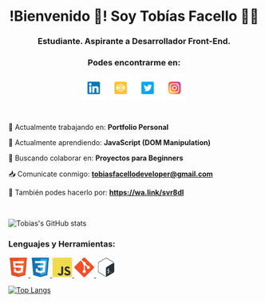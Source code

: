 <!--
**tobiasfacello/tobiasfacello** is a ✨ _special_ ✨ repository because its `README.md` (this file) appears on your GitHub profile.
-->



<h1 align="center">!Bienvenido 👋! Soy Tobías Facello 👨‍💻</h1>
<h3 align="center">Estudiante. Aspirante a Desarrollador Front-End.</h3>
<h3 align="center">Podes encontrarme en:</h3>



<p align="center">
<a href="https://linkedin.com/in/tobiasfacello" target="blank"><img align="center" src="icons/linkedin.svg" alt="tobiasfacello" height="50" width="50" /></a>
<a href="https://codepen.io/tobiasfacello" target="blank"><img align="center" src="icons/codepen.svg" alt="tobiasfacello" height="50" width="50" /></a>
<a href="https://twitter.com/TFacelloDev" target="blank"><img align="center" src="icons/twitter-logo.svg" alt="tobiasfacello" height="50" width="50" /></a>
<a href="https://instagram.com/tobiasfacello" target="blank"><img align="center" src="icons/instagram.svg" alt="tobiasfacello" height="50" width="50" /></a>
</p>

<br>

🔭 Actualmente trabajando en: **Portfolio Personal**

🌱 Actualmente aprendiendo: **JavaScript (DOM Manipulation)**

🤝 Buscando colaborar en: **Proyectos para Beginners**

📥 Comunicate conmigo: **tobiasfacellodeveloper@gmail.com**

📲 También podes hacerlo por: **https://wa.link/svr8dl**

<br>

![Tobias's GitHub stats](https://github-readme-stats.vercel.app/api?username=tobiasfacello&show_icons=true&theme=graywhite)

<h3 align="left">Lenguajes y Herramientas:</h3>
<p align="left"> <a href="https://www.w3.org/html/" target="_blank"> <img src="icons/html5-original.svg" alt="html5" width="40" height="40"/> </a> <a href="https://www.w3schools.com/css/" target="_blank"> <img src="icons/css3-original.svg" alt="css3" width="40" height="40"/> </a> <a href="https://developer.mozilla.org/en-US/docs/Web/JavaScript" target="_blank"> <img src="icons/javascript-original.svg" alt="javascript" width="40" height="40"/> </a> <a href="https://git-scm.com/" target="_blank"> <img src="icons/git-original.svg" alt="git" width="40" height="40"/> </a> <a href="https://www.gnu.org/software/bash/" target="_blank"> <img src="icons/bash-original.svg" alt="bash" width="40" height="40"/> </a> </p>

[![Top Langs](https://github-readme-stats.vercel.app/api/top-langs/?username=tobiasfacello&layout=compact)](https://github.com/tobiasfacello/github-readme-stats)
